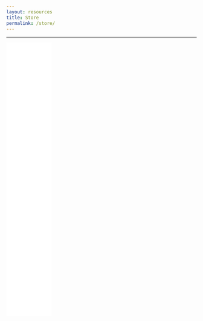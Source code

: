 ```yaml
---
layout: resources
title: Store
permalink: /store/
---
```


---

<div class="col-sm-4"><iframe style="width:120px;height:240px;" marginwidth="0" marginheight="0" scrolling="no" frameborder="0" src="//ws-na.amazon-adsystem.com/widgets/q?ServiceVersion=20070822&amp;OneJS=1&amp;Operation=GetAdHtml&amp;MarketPlace=US&amp;source=ss&amp;ref=as_ss_li_til&amp;ad_type=product_link&amp;tracking_id=morethanju041-20&amp;language=en_US&amp;marketplace=amazon&amp;region=US&amp;placement=0979019710&amp;asins=0979019710&amp;linkId=42b0ec2162cc6e6ae4870290fd66917f&amp;show_border=false&amp;link_opens_in_new_window=true"></iframe></div>

<div class="col-sm-4"><iframe style="width:120px;height:240px;" marginwidth="0" marginheight="0" scrolling="no" frameborder="0" src="//ws-na.amazon-adsystem.com/widgets/q?ServiceVersion=20070822&amp;OneJS=1&amp;Operation=GetAdHtml&amp;MarketPlace=US&amp;source=ss&amp;ref=as_ss_li_til&amp;ad_type=product_link&amp;tracking_id=morethanju041-20&amp;language=en_US&amp;marketplace=amazon&amp;region=US&amp;placement=159315724X&amp;asins=159315724X&amp;linkId=bef5dba7efc649b5eb93e0ed57935d7a&amp;show_border=false&amp;link_opens_in_new_window=true"></iframe></div>

<div class="col-sm-4"><iframe style="width:120px;height:240px;" marginwidth="0" marginheight="0" scrolling="no" frameborder="0" src="//ws-na.amazon-adsystem.com/widgets/q?ServiceVersion=20070822&amp;OneJS=1&amp;Operation=GetAdHtml&amp;MarketPlace=US&amp;source=ss&amp;ref=as_ss_li_til&amp;ad_type=product_link&amp;tracking_id=morethanju041-20&amp;language=en_US&amp;marketplace=amazon&amp;region=US&amp;placement=1556437293&amp;asins=1556437293&amp;linkId=94f8d7b5c1740915c2d07f266278df2a&amp;show_border=false&amp;link_opens_in_new_window=true"></iframe></div>